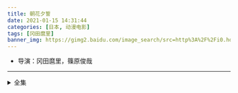 ```yaml
---
title: 朝花夕誓
date: 2021-01-15 14:31:44
categories: [日本, 动漫电影]
tags: [冈田麿里]
banner_img: https://gimg2.baidu.com/image_search/src=http%3A%2F%2Fi0.hdslb.com%2Fbfs%2Farticle%2Fcd626e1ffd245159ae58f7b1643331561e9445bd.jpg&refer=http%3A%2F%2Fi0.hdslb.com&app=2002&size=f9999,10000&q=a80&n=0&g=0n&fmt=jpeg?sec=1613284385&t=1dcdececa185ef33be602b289cccdbf2
---
```

* 导演：冈田麿里，篠原俊哉
---
<!-- more -->
<details>
<summary>全集</summary>
{% dplayer "url:https://zk.yiya520.com/2019/02/23/WXx3QwMkvEQp3BjT/playlist.m3u8" "type:hls" %}
</details>